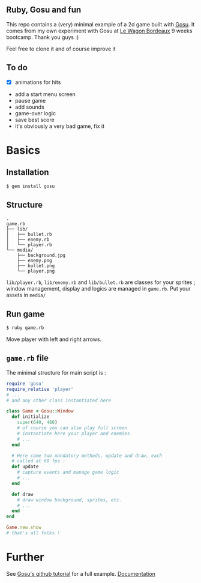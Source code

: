 Ruby, Gosu and fun
------------------

This repo contains a (very) minimal example of a 2d game built with
[Gosu](https://www.libgosu.org/ruby.html).
It comes from my own experiment with Gosu at
[Le Wagon Bordeaux](https://www.lewagon.com/fr/bordeaux) 9 weeks bootcamp.
Thank you guys :)

Feel free to clone it and of course improve it

## To do

- [x] animations for hits
- add a start menu screen
- pause game
- add sounds
- game-over logic
- save best score
- it's obviously a very bad game, fix it

# Basics

## Installation

```bash
$ gem install gosu
```

## Structure
```
.
game.rb
├── lib/
│   ├── bullet.rb
│   ├── enemy.rb
│   └── player.rb
└── media/
    ├── background.jpg
    ├── enemy.png
    ├── bullet.png
    └── player.png
```

`lib/player.rb`, `lib/enemy.rb` and `lib/bullet.rb` are classes for your sprites ; window management, display and logics are managed in `game.rb`. Put your assets in `media/`

## Run game

```bash
$ ruby game.rb
```

Move player with left and right arrows.

## `game.rb` file

The minimal structure for main script is  :

```ruby
require 'gosu'
require_relative 'player'
# ...
# and any other class instantiated here

class Game < Gosu::Window
  def initialize
    super(640, 480)
    # of course you can also play full screen
    # instantiate here your player and enemies
    # ...
  end

  # Here come two mandatory methods, update and draw, each
  # called at 60 fps :
  def update
    # capture events and manage game logic
    # ...
  end

  def draw
    # draw window background, sprites, etc.
    # ...
  end
end

Game.new.show
# that's all folks !
```

# Further

See [Gosu's github tutorial](https://github.com/gosu/gosu/wiki/Ruby-Tutorial) for a full example.
[Documentation](http://www.rubydoc.info/github/gosu/gosu)
